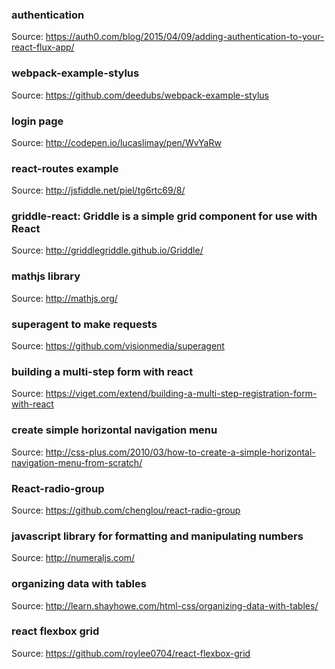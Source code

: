 ### authentication
Source: https://auth0.com/blog/2015/04/09/adding-authentication-to-your-react-flux-app/

### webpack-example-stylus
Source: https://github.com/deedubs/webpack-example-stylus

### login page
Source: http://codepen.io/lucaslimay/pen/WvYaRw

### react-routes example
Source: http://jsfiddle.net/piel/tg6rtc69/8/

### griddle-react: Griddle is a simple grid component for use with React
Source: http://griddlegriddle.github.io/Griddle/

### mathjs library
Source: http://mathjs.org/

### superagent to make requests
Source: https://github.com/visionmedia/superagent

### building a multi-step form with react
Source: https://viget.com/extend/building-a-multi-step-registration-form-with-react

### create simple horizontal navigation menu
Source: http://css-plus.com/2010/03/how-to-create-a-simple-horizontal-navigation-menu-from-scratch/

### React-radio-group
Source: https://github.com/chenglou/react-radio-group

### javascript library for formatting and manipulating numbers
Source: http://numeraljs.com/

### organizing data with tables
Source: http://learn.shayhowe.com/html-css/organizing-data-with-tables/

### react flexbox grid
Source: https://github.com/roylee0704/react-flexbox-grid
